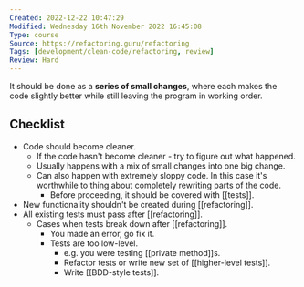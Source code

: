 ```yaml
---
Created: 2022-12-22 10:47:29
Modified: Wednesday 16th November 2022 16:45:08
Type: course
Source: https://refactoring.guru/refactoring
Tags: [development/clean-code/refactoring, review]
Review: Hard
---
```


It should be done as a **series of small changes**, where each makes the code slightly better while still leaving the program in working order.

## Checklist

- Code should become cleaner.
	- If the code hasn't become cleaner - try to figure out what happened.
	- Usually happens with a mix of small changes into one big change.
	- Can also happen with extremely sloppy code. In this case it's worthwhile to thing about completely rewriting parts of the code.
		- Before proceeding, it should be covered with [[tests]].
- New functionality shouldn't be created during [[refactoring]].
- All existing tests must pass after [[refactoring]].
	- Cases when tests break down after [[refactoring]].
		- You made an error, go fix it.
		- Tests are too low-level. 
			- e.g. you were testing [[private method]]s.
			- Refactor tests or write new set of [[higher-level tests]].
			- Write [[BDD-style tests]].